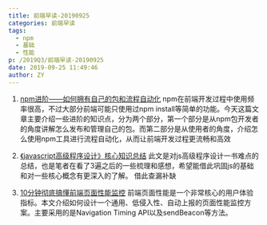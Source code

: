 ```yaml
---
title: 前端早读-20190925
categories: 前端早读
tags:
  - npm
  - 基础
  - 性能
p: /2019Q3/前端早读-20190925
date: 2019-09-25 11:49:46
author: ZY
---
```

1. [npm进阶——如何拥有自己的包和流程自动化](https://juejin.im/post/5d8d679ef265da5b6a1688c2)
npm在前端开发过程中使用频率很高，不过大部分前端可能只使用过npm install等简单的功能。今天这篇文章主要介绍一些进阶的知识点，分为两个部分，第一个部分是从npm包开发者的角度讲解怎么发布和管理自己的包。而第二部分是从使用者的角度，介绍怎么使用npm工具进行流程自动化，从而让前端开发过程更流畅和高效

2. [《javascript高级程序设计》核心知识总结](https://juejin.im/post/5d8c86d06fb9a04e172071a0#comment)
此文是对js高级程序设计一书难点的总结，也是笔者在看了3遍之后的一些梳理和感想，希望能借此巩固js的基础和对一些核心概念有更深入的了解。
借此查漏补缺

3. [10分钟彻底搞懂前端页面性能监控](https://zhuanlan.zhihu.com/p/82981365)
前端页面性能是一个非常核心的用户体验指标。本文介绍如何设计一个通用、低侵入性、自动上报的页面性能监控方案。主要采用的是Navigation Timing API以及sendBeacon等方法。